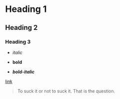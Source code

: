 # Heading 1
## Heading 2
### Heading 3

* *italic*

* **bold**

* ***bold-italic***

[link](https://blog.ghost.org/markdown/)

> To suck it or not to suck it. That is the question.
